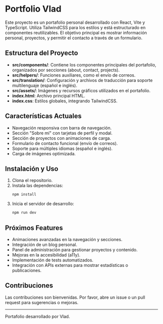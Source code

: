 # Portfolio Vlad

Este proyecto es un portafolio personal desarrollado con React, Vite y TypeScript. Utiliza TailwindCSS para los estilos y está estructurado en componentes reutilizables. El objetivo principal es mostrar información personal, proyectos, y permitir el contacto a través de un formulario.

## Estructura del Proyecto

- **src/components/**: Contiene los componentes principales del portafolio, organizados por secciones (about, contact, projects).
- **src/helpers/**: Funciones auxiliares, como el envío de correos.
- **src/translation/**: Configuración y archivos de traducción para soporte multilenguaje (español e inglés).
- **src/assets/**: Imágenes y recursos gráficos utilizados en el portafolio.
- **index.html**: Archivo principal HTML.
- **index.css**: Estilos globales, integrando TailwindCSS.

## Características Actuales

- Navegación responsiva con barra de navegación.
- Sección "Sobre mí" con tarjetas de perfil y modal.
- Sección de proyectos con animaciones de carga.
- Formulario de contacto funcional (envío de correos).
- Soporte para múltiples idiomas (español e inglés).
- Carga de imágenes optimizada.

## Instalación y Uso

1. Clona el repositorio.
2. Instala las dependencias:
   ```sh
   npm install
   ```
3. Inicia el servidor de desarrollo:
   ```sh
   npm run dev
   ```

## Próximos Features

- Animaciones avanzadas en la navegación y secciones.
- Integración de un blog personal.
- Panel de administración para gestionar proyectos y contenido.
- Mejoras en la accesibilidad (a11y).
- Implementación de tests automatizados.
- Integración con APIs externas para mostrar estadísticas o publicaciones.

## Contribuciones

Las contribuciones son bienvenidas. Por favor, abre un issue o un pull request para sugerencias o mejoras.

---

Portafolio desarrollado por Vlad.
